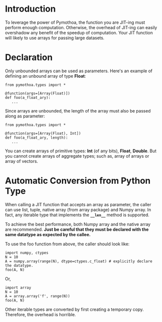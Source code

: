 # Introduction #

To leverage the power of Pymothoa, the function you are JIT-ing must perform enough computation. Otherwise, the overhead of JIT-ing can easily overshadow any benefit of the speedup of computation. Your JIT function will likely to use arrays for passing large datasets.

# Declaration #

Only unbounded arrays can be used as parameters. Here's an example of defining an unbound array of type **Float**:
```
from pymothoa.types import *

@function(args=[Array(Float)])
def foo(a_float_ary):
   ...
```

Since arrays are unbounded, the length of the array must also be passed along as parameter:

```
from pymothoa.types import *

@function(args=[Array(Float), Int])
def foo(a_float_ary, length):
   ...
```

You can create arrays of primitive types: **Int** (of any bits), **Float**, **Double**. But you cannot create arrays of aggregate types; such as, array of arrays or array of vectors.

# Automatic Conversion from Python Type #

When calling a JIT function that accepts an array as parameter, the caller can use list, tuple, native array (from array package) and Numpy array. In fact, any iterable type that implements the **`__len__`** method is supported.

To achieve the best performance, both Numpy array and the native array are recommended. **Just be careful that they must be declared with the same datatype as expected by the callee.**

To use the foo function from above, the caller should look like:
```
import numpy, ctypes
N = 10
A = numpy.array(range(N), dtype=ctypes.c_float) # explicitly declare the datatype.
foo(A, N)
```
Or,
```
import array
N = 10
A = array.array('f', range(N))
foo(A, N)
```

Other iterable types are converted by first creating a temporary copy. Therefore, the overhead is horrible.